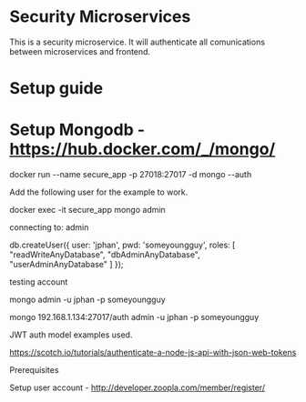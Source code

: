 # Security Microservices
This is a security microservice. It will authenticate all comunications between microservices and frontend. 

# Setup guide

# Setup Mongodb - https://hub.docker.com/_/mongo/

docker run --name secure_app -p 27018:27017 -d mongo --auth

Add the following user for the example to work.

docker exec -it secure_app mongo admin

connecting to: admin


db.createUser({ user: 'jphan', pwd: 'someyoungguy', roles: [ "readWriteAnyDatabase", "dbAdminAnyDatabase", "userAdminAnyDatabase" ] });


testing account

mongo admin -u jphan -p someyoungguy

mongo 192.168.1.134:27017/auth admin -u jphan -p someyoungguy

JWT auth model examples used.

https://scotch.io/tutorials/authenticate-a-node-js-api-with-json-web-tokens

Prerequisites

Setup user account - http://developer.zoopla.com/member/register/


